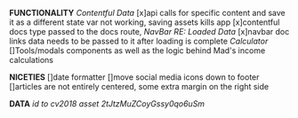**FUNCTIONALITY**
  *Contentful Data*
    [x]api calls for specific content and save it as a different state var not working, saving assets kills app
    [x]contentful docs type passed to the docs route,
  *NavBar RE: Loaded Data*
    [x]navbar doc links data needs to be passed to it after loading is complete
  *Calculator*
    []Tools/modals components as well as the logic behind Mad's income calculations

**NICETIES**
  []date formatter
  []move social media icons down to footer
  []articles are not entirely centered, some extra margin on the right side


  **DATA**
    *id to cv2018 asset 2tJtzMuZCoyGssy0qo6uSm*
